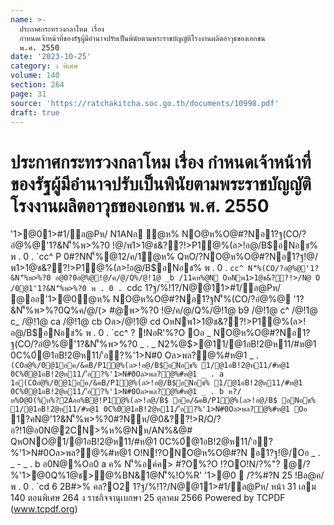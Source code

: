 ```yaml
---
name: >-
  ประกาศกระทรวงกลาโหม เรื่อง
  กำหนดเจ้าหน้าที่ของรัฐผู้มีอำนาจปรับเป็นพินัยตามพระราชบัญญัติโรงงานผลิตอาวุธของเอกชน
  พ.ศ. 2550
date: '2023-10-25'
category: ง พิเศษ
volume: 140
section: 264
page: 31
source: 'https://ratchakitcha.soc.go.th/documents/10998.pdf'
draft: true
---
```


# ประกาศกระทรวงกลาโหม เรื่อง กำหนดเจ้าหน้าที่ของรัฐผู้มีอำนาจปรับเป็นพินัยตามพระราชบัญญัติโรงงานผลิตอาวุธของเอกชน พ.ศ. 2550

'1>@01>#1/ล@Pห/ N1ANอ ํ@ห% NO@ห%O@#?Nอ1?ฐ(CO/?อํ@%@'1?&N'็%พ>%?0 !@/พ1>1@ช&??!>P1@%(ล>!อ@/B$อNอช% พ . 0 . `cc^ P 0#?NN'็%@12/ค/1ํ@ห% QหO/?NO@ห%O@#?Nอ1?ฐ!@/พ1>1@ช&??!>P1@%(ล>!อ@/B$อNอช% พ . 0 . `cc^ N'็%(CO/?อํ@%@'1?&N'็%พ>%?0 อ@0?0อํ@%@!@/ค/@/Q%/@!1@ _b /11คห%@N OหNพ1>1@ช&??!>/N@ O /0@1'1?&N'็%พ>%?0 พ . 0 . `cdc 1?ฐ/%!1?/N@@11>#1/ล@Pห/ @ออ'1>@0ํ@ห% NO@ห%O@#?Nอ1?ฐN'็%(CO/?อํ@%@ '1?&N'็%พ>%?0Q%ค/@/(> #@พ>%?0 !@/ค/@/Q%/@!1@ b9 /@!1@ c^ /@!1@ c_ /@!1@ ca /@!1@ cb Oล>/@!1@ cd OหNพ1>1@ช&??!>P1@%(ล>!อ@/B$อNอช% พ . 0 . `cc^ ? !NอR'%?O Oอ _ NO@ห%O@#?Nอ1?ฐ(CO/?อํ@%@'1?&N'็%พ>%?0 _ . _ N2%@$>@11/@1อB!2@ห11/#ห@1 0C%0์@1อB!2@ห11/'้อ?%'1>N#0 Oล>พล?@%#ห@1 _ . ` (COอํ@%/0@1อค/&คB/P1@%(ล>!อ@/B$อNอช% 1/@1อB!2@ห11/#ห@1 0C%0์@1อB!2@ห11/'้อ?%'1>N#0Oล>พล?@%#ห@1 _ . a 1อ(COอํ@%/0@1อค/&คB/P1@%(ล>!อ@/B$อNอช% 1/@1อB!2@ห11/#ห@1 0C%0์@1อB!2@ห11/'้อ?%'1>N#0Oล>พล?@%#ห@1 _ . b ห?/ห%O@O(%ห%?2Aออ%B@!P1@%(ล>!อ@/B$ อค/&คB/P1@%(ล>!อ@/B$ อNอช% 1/@1อB!2@ห11/#ห@1 0C%0์@1อB!2@ห11/'้อ?%'1>N#0Oล>พล?@%#ห@1 Oอ ` 1?คN@'1?&N'็%พ>%?0#?Nห/@0&??!>R/O/?อ?!1@อ0N@2CN>%ห%@Nห/AN%&@# QหONO@1/@1อB!2@ห11/#ห@1 0C%0์@1อB!2@ห11/'้อ?%'1>N#0Oล>พล?@%#ห@1 O!N!?ONO@ห%O@#?N อ1?ฐ!@/Oอ _ . _ - _ . b อ0N@%Oอ0 a ค% N'็%อค์ค> #?O%?O !?OO!N/?%"? @/?%'1>@0Q%1@ช>@%BN&1@N'็%!O%R' '1>@0  /?%#?N 25 !Bล@ค/ พ . 0 . `cd 6 2B#>% คล?O2 1?ฐ/%!1?/N@@11>#1/ล@Pห/ หน้า 31 เลม 140 ตอนพิเศษ 264 ง ราชกิจจานุเบกษา 25 ตุลาคม 2566 Powered by TCPDF (www.tcpdf.org)
